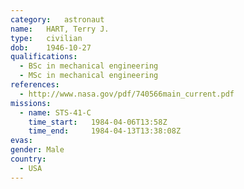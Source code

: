 ```yaml
---
category:	astronaut
name:	HART, Terry J.
type:	civilian
dob:	1946-10-27
qualifications:
  - BSc in mechanical engineering
  - MSc in mechanical engineering
references:
  - http://www.nasa.gov/pdf/740566main_current.pdf
missions:
  - name: STS-41-C
    time_start:   1984-04-06T13:58Z
    time_end:     1984-04-13T13:38:08Z
evas:
gender:	Male
country:
  - USA
---
```

